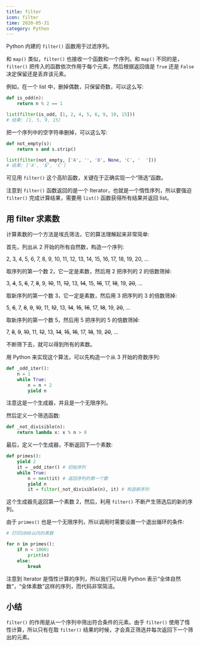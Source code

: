 ```yaml
---
title: filter
icon: filter
time: 2020-05-31
category: Python
---
```


Python 内建的 `filter()` 函数用于过滤序列。

和 `map()` 类似，`filter()` 也接收一个函数和一个序列。和 `map()` 不同的是，`filter()` 把传入的函数依次作用于每个元素，然后根据返回值是 `True` 还是 `False` 决定保留还是丢弃该元素。

例如，在一个 list 中，删掉偶数，只保留奇数，可以这么写:

```py
def is_odd(n):
    return n % 2 == 1

list(filter(is_odd, [1, 2, 4, 5, 6, 9, 10, 15]))
# 结果: [1, 5, 9, 15]
```

把一个序列中的空字符串删掉，可以这么写:

```py
def not_empty(s):
    return s and s.strip()

list(filter(not_empty, ['A', '', 'B', None, 'C', '  ']))
# 结果: ['A', 'B', 'C']
```

可见用 `filter()` 这个高阶函数，关键在于正确实现一个“筛选”函数。

注意到 `filter()` 函数返回的是一个 Iterator，也就是一个惰性序列，所以要强迫 `filter()` 完成计算结果，需要用 `list()` 函数获得所有结果并返回 list。

## 用 filter 求素数

计算素数的一个方法是埃氏筛法，它的算法理解起来非常简单:

首先，列出从 2 开始的所有自然数，构造一个序列:

2, 3, 4, 5, 6, 7, 8, 9, 10, 11, 12, 13, 14, 15, 16, 17, 18, 19, 20, ...

取序列的第一个数 2，它一定是素数，然后用 2 把序列的 2 的倍数筛掉:

3, ~~4~~, 5, ~~6~~, 7, ~~8~~, 9, ~~10~~, 11, ~~12~~, 13, ~~14~~, 15, ~~16~~, 17, ~~18~~, 19, ~~20~~, ...

取新序列的第一个数 3，它一定是素数，然后用 3 把序列的 3 的倍数筛掉:

5, ~~6~~, 7, ~~8~~, ~~9~~, ~~10~~, 11, ~~12~~, 13, ~~14~~, ~~15~~, ~~16~~, 17, ~~18~~, 19, ~~20~~, ...

取新序列的第一个数 5，然后用 5 把序列的 5 的倍数筛掉:

7, ~~8~~, ~~9~~, ~~10~~, 11, ~~12~~, 13, ~~14~~, ~~15~~, ~~16~~, 17, ~~18~~, 19, ~~20~~, ...

不断筛下去，就可以得到所有的素数。

用 Python 来实现这个算法，可以先构造一个从 3 开始的奇数序列:

```py
def _odd_iter():
    n = 1
    while True:
        n = n + 2
        yield n
```

注意这是一个生成器，并且是一个无限序列。

然后定义一个筛选函数:

```py
def _not_divisible(n):
    return lambda x: x % n > 0
```

最后，定义一个生成器，不断返回下一个素数:

```py
def primes():
    yield 2
    it = _odd_iter() # 初始序列
    while True:
        n = next(it) # 返回序列的第一个数
        yield n
        it = filter(_not_divisible(n), it) # 构造新序列
```

这个生成器先返回第一个素数 2，然后，利用 `filter()` 不断产生筛选后的新的序列。

由于 `primes()` 也是一个无限序列，所以调用时需要设置一个退出循环的条件:

```py
# 打印1000以内的素数

for n in primes():
    if n < 1000:
        print(n)
    else:
        break
```

注意到 Iterator 是惰性计算的序列，所以我们可以用 Python 表示“全体自然数”，“全体素数”这样的序列，而代码非常简洁。

## 小结

`filter()` 的作用是从一个序列中筛出符合条件的元素。由于 `filter()` 使用了惰性计算，所以只有在取 `filter()` 结果的时候，才会真正筛选并每次返回下一个筛出的元素。
